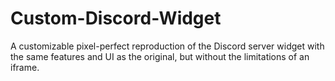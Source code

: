 # Custom-Discord-Widget
A customizable pixel-perfect reproduction of the Discord server widget with the same features and UI as the original, but without the limitations of an iframe.
